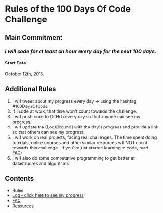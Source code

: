 # Rules of the 100 Days Of Code Challenge

## Main Commitment
### *I will code for at least an hour every day for the next 100 days.*

#### Start Date
October 12th, 2018.

## Additional Rules
1. I will tweet about my progress every day -> using the hashtag #100DaysOfCode
2. If I code at work, that time won't count towards the challenge.
3. I will push code to GitHub every day so that anyone can see my progress.
4. I will update the (Log)[log.md] with the day's progress and provide a link so that others can see my progress.
5. I will work on real projects, facing real challenges. The time spent doing tutorials, online courses and other similar resources will NOT count towards this challenge. (If you've just started learning to code, read [FAQ](FAQ.md))
6. I will also do some competative programming to get better at datastrucres and algorithms

## Contents
* [Rules](rules.md)
* [Log - click here to see my progress](log.md)
* [FAQ](FAQ.md)
* [Resources](resources.md)
